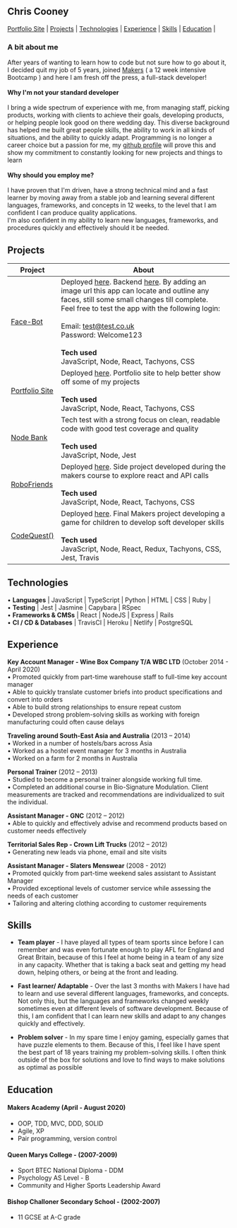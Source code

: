 ## Chris Cooney
[Portfolio Site](https://chriscooney.netlify.app/) | [Projects](#projects) | [Technologies](#technologies) | [Experience](#experience) | [Skills](#skills) | [Education](#education) | 

### A bit about me
After years of wanting to learn how to code but not sure how to go about it, I decided quit my job of 5 years, joined [Makers](https://makers.tech/) ( a 12 week intensive Bootcamp ) and here I am fresh off the press, a full-stack developer!<br/><br/>
**Why I'm not your standard developer**<br/><br/> 
I bring a wide spectrum of experience with me, from managing staff, picking products, working with clients to achieve their goals, developing products, or helping people look good on there wedding day. This diverse background has helped me built great people skills, the ability to work in all kinds of situations, and the ability to quickly adapt. Programming is no longer a career choice but a passion for me, my [github profile](https://github.com/ChrisCooney05) will prove this and show my commitment to constantly looking for new projects and things to learn<br/><br/>
**Why should you employ me?**<br/><br/> 
I have proven that I'm driven, have a strong technical mind and a fast learner by moving away from a stable job and learning several different languages, frameworks, and concepts in 12 weeks, to the level that I am confident I can produce quality applications.<br/>
I'm also confident in my ability to learn new languages, frameworks, and procedures quickly and effectively should it be needed.

## Projects

| Project | About |
|-|-|
| [Face-Bot](https://github.com/ChrisCooney05/face_recognition_frontend) | Deployed [here](https://face-bot.netlify.app/). Backend [here](https://github.com/ChrisCooney05/face_recognition_backend). By adding an image url this app can locate and outline any faces, still some small changes till complete. <br/>Feel free to test the app with the following login:<br/><br/>Email: test@test.co.uk<br/>Password: Welcome123<br/><br/> **Tech used** <br/> JavaScript, Node, React, Tachyons, CSS|
| [Portfolio Site](https://github.com/ChrisCooney05/portfolio_site) | Deployed [here](https://chriscooney.netlify.app/). Portfolio site to help better show off some of my projects <br/><br/> **Tech used** <br/> JavaScript, Node, React, Tachyons, CSS|
| [Node Bank](https://github.com/ChrisCooney05/bank_tech_test) | Tech test with a strong focus on clean, readable code with good test coverage and quality<br/><br/> **Tech used** <br/>  JavaScript, Node, Jest |
| [RoboFriends](https://github.com/ChrisCooney05/robofriends)  | Deployed [here](https://chriscooney05.github.io/robofriends/). Side project developed during the makers course to explore react and API calls <br/><br/> **Tech used** <br/>   JavaScript, Node, React, Tachyons, CSS |
| [CodeQuest()](https://github.com/ChrisCooney05/codeQuest)    | Deployed [here](https://lets-codequest.netlify.app/). Final Makers project developing a game for children to develop soft developer skills <br/><br/> **Tech used** <br/>  JavaScript, Node, React, Redux, Tachyons, CSS, Jest, Travis |

## Technologies
•	**Languages** | JavaScript | TypeScript | Python | HTML | CSS | Ruby | <br/>
•	**Testing** | Jest | Jasmine | Capybara | RSpec <br/>
•	**Frameworks & CMSs** | React | NodeJS | Express | Rails <br/>
•	**CI / CD & Databases** | TravisCI | Heroku | Netlify | PostgreSQL <br/>

## Experience

**Key Account Manager - Wine Box Company T/A WBC LTD** (October 2014 - April 2020)<br/>
•	Promoted quickly from part-time warehouse staff to full-time key account manager <br/>
•	Able to quickly translate customer briefs into product specifications and convert into orders<br/>
•	Able to build strong relationships to ensure repeat custom <br/>
•	Developed strong problem-solving skills as working with foreign manufacturing could often cause delays <br/>


**Traveling around South-East Asia and Australia** (2013 – 2014) <br/>
•	Worked in a number of hostels/bars across Asia <br/>
•	Worked as a hostel event manager for 3 months in Australia <br/>
•	Worked on a farm for 2 months in Australia <br/>

**Personal Trainer** (2012 – 2013)<br/>
•	Studied to become a personal trainer alongside working full time.<br/>
•	Completed an additional course in Bio-Signature Modulation. Client measurements are tracked and recommendations are individualized to suit the individual.<br/>

**Assistant Manager - GNC** (2012 – 2012)<br/>
•	Able to quickly and effectively advise and recommend products based on customer needs effectively<br/>

**Territorial Sales Rep - Crown Lift Trucks** (2012 – 2012)<br/>
•	Generating new leads via phone, email and site visits <br/>

**Assistant Manager - Slaters Menswear** (2008 - 2012)<br/>
•	Promoted quickly from part-time weekend sales assistant to Assistant Manager<br/>
•	Provided exceptional levels of customer service while assessing the needs of each customer<br/>
•	Tailoring and altering clothing according to customer requirements<br/>


## Skills

- **Team player** - I have played all types of team sports since before I can remember and was even fortunate enough to play AFL for England and Great Britain, because of this I feel at home being in a team of any size in any capacity. Whether that is taking a back seat and getting my head down, helping others, or being at the front and leading. 

- **Fast learner/ Adaptable** - Over the last 3 months with Makers I have had to learn and use several different languages, frameworks, and concepts. Not only this, but the languages and frameworks changed weekly sometimes even at different levels of software development. Because of this, I am confident that I can learn new skills and adapt to any changes quickly and effectively.

- **Problem solver** - In my spare time I enjoy gaming, especially games that have puzzle elements to them. Because of this, I feel like I have spent the best part of 18 years training my problem-solving skills. I often think outside of the box for solutions and love to find ways to make solutions as optimal as possible


## Education

#### Makers Academy (April - August 2020)
- OOP, TDD, MVC, DDD, SOLID
- Agile, XP
- Pair programming, version control

#### Queen Marys College - (2007-2009)
- Sport BTEC National Diploma - DDM
- Psychology AS Level         - B
- Community and Higher Sports Leadership Award

#### Bishop Challoner Secondary School - (2002-2007)
- 11 GCSE at A-C grade
